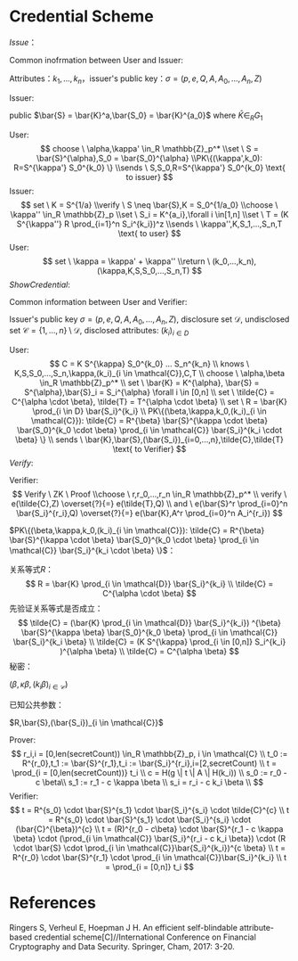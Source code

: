 # Credential Scheme

$Issue$：

Common inofrmation between User and Issuer:

Attributes：$k_1,...,k_n$，issuer's public key：$\sigma = (p,e,Q,A,A_0,...,A_n,Z)$

Issuer:

public $\bar{S} = \bar{K}^a,\bar{S_0} = \bar{K}^{a_0}$ where $\bar{K} \in_R G_1$

User:
$$
choose \ \alpha,\kappa' \in_R \mathbb{Z}_p^* \\set \ S = \bar{S}^{\alpha},S_0 = \bar{S_0}^{\alpha} \\PK\{(\kappa',k_0): R=S^{\kappa'} S_0^{k_0} \} \\sends \ S,S_0,R=S^{\kappa'} S_0^{k_0} \text{ to issuer}
$$
Issuer:
$$
set \ K = S^{1/a} \\verify \ S \neq \bar{S},K = S_0^{1/a_0} \\choose \ \kappa'' \in_R \mathbb{Z}_p \\set \ S_i = K^{a_i},\forall i \in[1,n] \\set \ T = (K S^{\kappa''} R \prod_{i=1}^n S_i^{k_i})^z \\sends \ \kappa'',K,S_1,...,S_n,T \text{ to user}
$$
User:
$$
set \ \kappa = \kappa' + \kappa'' \\return \ (k_0,...,k_n),(\kappa,K,S,S_0,...,S_n,T)
$$
$ShowCredential$:

Common information between User and Verifier:

Issuer's public key $\sigma = (p,e,Q,A,A_0,...,A_n,Z)$, disclosure set $\mathcal{D}$, undisclosed set $\mathcal{C} = \{1,...,n \} \setminus \mathcal{D}$, disclosed attributes: $(k_i)_{i \in D}$

User:
$$
C = K S^{\kappa} S_0^{k_0} ... S_n^{k_n} \\
knows \ K,S,S_0,...,S_n,\kappa,(k_i)_{i \in \mathcal{C}},C,T \\
choose \ \alpha,\beta \in_R \mathbb{Z}_p^* \\
set \ \bar{K} = K^{\alpha}, \bar{S} = S^{\alpha},\bar{S}_i = S_i^{\alpha} \forall i \in [0,n] \\
set \ \tilde{C} = C^{\alpha \cdot \beta}, \tilde{T} = T^{\alpha \cdot \beta} \\
set \ R = \bar{K} \prod_{i \in D} \bar{S_i}^{k_i} \\
PK\{(\beta,\kappa,k_0,(k_i)_{i \in \mathcal{C}}): \tilde{C} = R^{\beta} \bar{S}^{\kappa \cdot \beta} \bar{S_0}^{k_0 \cdot \beta} \prod_{i \in \mathcal{C}} \bar{S_i}^{k_i \cdot \beta} \} \\
sends \ \bar{K},\bar{S},(\bar{S_i})_{i=0,...,n},\tilde{C},\tilde{T} \text{ to Verifier}
$$
$Verify$:

Verifier:
$$
Verify \ ZK \ Proof \\choose \ r,r_0,...,r_n \in_R \mathbb{Z}_p^* \\
verify \ e(\tilde{C},Z) \overset{?}{=} e(\tilde{T},Q) \\
and \ e(\bar{S}^r \prod_{i=0}^n \bar{S_i}^{r_i},Q) \overset{?}{=} e(\bar{K},A^r \prod_{i=0}^n A_i^{r_i})
$$





$PK\{(\beta,\kappa,k_0,(k_i)_{i \in \mathcal{C}}): \tilde{C} = R^{\beta} \bar{S}^{\kappa \cdot \beta} \bar{S_0}^{k_0 \cdot \beta} \prod_{i \in \mathcal{C}} \bar{S_i}^{k_i \cdot \beta} \}$：

关系等式$R$：
$$
R = \bar{K} \prod_{i \in \mathcal{D}} \bar{S_i}^{k_i} \\
\tilde{C} = C^{\alpha \cdot \beta}
$$
先验证关系等式是否成立：
$$
\tilde{C} = (\bar{K} \prod_{i \in \mathcal{D}} \bar{S_i}^{k_i}) ^{\beta} \bar{S}^{\kappa \beta} \bar{S_0}^{k_0 \beta} \prod_{i \in \mathcal{C}} \bar{S_i}^{k_i \beta} \\
\tilde{C} = (K S^{\kappa} \prod_{i \in [0,n]} S_i^{k_i} )^{\alpha \beta} \\
\tilde{C} = C^{\alpha \beta}
$$
秘密：

$(\beta,\kappa \beta,(k_i \beta)_{i \in \mathcal{C}})$

已知公共参数：

$R,\bar{S},(\bar{S_i})_{i \in \mathcal{C}}$

Prover:
$$
r_i,i = [0,len(secretCount)) \in_R \mathbb{Z}_p, i \in \mathcal{C} \\
t_0 := R^{r_0},t_1 := \bar{S}^{r_1},t_i := \bar{S_i}^{r_i},i=[2,secretCount) \\
t = \prod_{i = [0,len(secretCount))} t_i \\
c = H(g \| t \| A \| H(k_i)) \\
s_0 := r_0 - c \beta\\
s_1 := r_1 - c \kappa \beta \\
s_i = r_i - c k_i \beta \\
$$
Verifier:
$$
t = R^{s_0} \cdot \bar{S}^{s_1} \cdot \bar{S_i}^{s_i} \cdot \tilde{C}^{c} \\
t = R^{s_0} \cdot \bar{S}^{s_1} \cdot \bar{S_i}^{s_i} \cdot (\bar{C}^{\beta})^{c} \\
t = (R)^{r_0 - c\beta} \cdot \bar{S}^{r_1 - c \kappa \beta} \cdot (\prod_{i \in \mathcal{C}} \bar{S_i}^{r_i - c k_i \beta}) \cdot (R \cdot \bar{S} \cdot \prod_{i \in \mathcal{C}}\bar{S_i}^{k_i})^{c \beta} \\
t = R^{r_0} \cdot \bar{S}^{r_1} \cdot \prod_{i \in \mathcal{C}}\bar{S_i}^{k_i} \\
t = \prod_{i = [0,n]} t_i
$$

# References

Ringers S, Verheul E, Hoepman J H. An efficient self-blindable attribute-based credential scheme[C]//International Conference on Financial Cryptography and Data Security. Springer, Cham, 2017: 3-20.